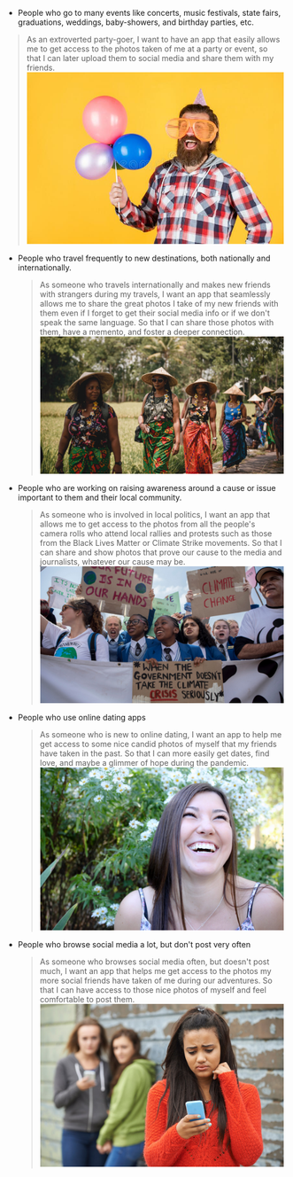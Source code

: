 * People who go to many events like concerts, music festivals, state fairs, graduations, weddings, baby-showers, and birthday parties, etc.
> As an extroverted party-goer, I want to have an app that easily allows me to get access to the photos taken of me at a party or event, so that I can later upload them to social media and share them with my friends.
![Party Goer](../../image/partygoer.jpg)
    

* People who travel frequently to new destinations, both nationally and internationally.
    > As someone who travels internationally and makes new friends with strangers during my travels, I want an app that seamlessly allows me to share the great photos I take of my new friends with them even if I forget to get their social media info or if we don't speak the same language. So that I can
share those photos with them, have a memento, and foster a deeper connection.
![Traveler](../../image/traveller.jpg)

* People who are working on raising awareness around a cause or issue important to them and their local community.
    > As someone who is involved in local politics, I want an app that allows me to get access to the photos from all the people's camera rolls who attend local rallies and
protests such as those from the Black Lives Matter or Climate Strike movements. So that I can share and show photos that prove our cause to the media and journalists, whatever our cause may be.
![Activist](../../image/activist.jpg)


* People who use online dating apps
    > As someone who is new to online dating, I want an app to help me get access to some nice candid photos of myself that my friends have taken in the past. So that I can more easily get dates, find love, and maybe a glimmer of hope during the pandemic.
![Dating](../../image/tinder.jpg)
* People who browse social media a lot, but don't post very often
    > As someone who browses social media often, but doesn't post much, I want an app that helps me get access to the photos my more social friends have taken of me during our adventures. So that I can have access to those nice photos of myself and feel comfortable to post them. 
![Social Media User](../../image/social.jpeg)
